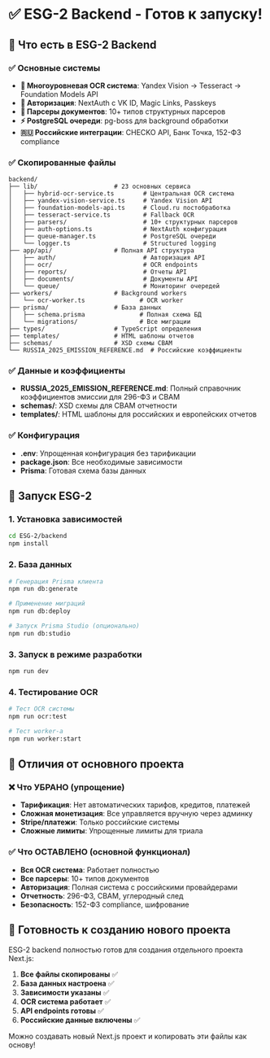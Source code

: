 # ✅ ESG-2 Backend - Готов к запуску!

## 🎯 Что есть в ESG-2 Backend

### ✅ Основные системы
- **🤖 Многоуровневая OCR система**: Yandex Vision → Tesseract → Foundation Models API
- **🔐 Авторизация**: NextAuth с VK ID, Magic Links, Passkeys
- **📄 Парсеры документов**: 10+ типов структурных парсеров
- **⚡ PostgreSQL очереди**: pg-boss для background обработки
- **🇷🇺 Российские интеграции**: CHECKO API, Банк Точка, 152-ФЗ compliance

### ✅ Скопированные файлы
```
backend/
├── lib/                     # 23 основных сервиса
│   ├── hybrid-ocr-service.ts        # Центральная OCR система  
│   ├── yandex-vision-service.ts     # Yandex Vision API
│   ├── foundation-models-api.ts     # Cloud.ru постобработка
│   ├── tesseract-service.ts         # Fallback OCR
│   ├── parsers/                     # 10+ структурных парсеров
│   ├── auth-options.ts              # NextAuth конфигурация
│   ├── queue-manager.ts             # PostgreSQL очереди
│   └── logger.ts                    # Structured logging
├── app/api/                 # Полная API структура
│   ├── auth/                        # Авторизация API
│   ├── ocr/                         # OCR endpoints
│   ├── reports/                     # Отчеты API
│   ├── documents/                   # Документы API
│   └── queue/                       # Мониторинг очередей
├── workers/                 # Background workers
│   └── ocr-worker.ts               # OCR worker
├── prisma/                  # База данных
│   ├── schema.prisma               # Полная схема БД
│   └── migrations/                 # Все миграции
├── types/                   # TypeScript определения
├── templates/               # HTML шаблоны отчетов
├── schemas/                 # XSD схемы CBAM
└── RUSSIA_2025_EMISSION_REFERENCE.md  # Российские коэффициенты
```

### ✅ Данные и коэффициенты
- **RUSSIA_2025_EMISSION_REFERENCE.md**: Полный справочник коэффициентов эмиссии для 296-ФЗ и CBAM
- **schemas/**: XSD схемы для CBAM отчетности
- **templates/**: HTML шаблоны для российских и европейских отчетов

### ✅ Конфигурация
- **.env**: Упрощенная конфигурация без тарификации
- **package.json**: Все необходимые зависимости
- **Prisma**: Готовая схема базы данных

## 🚀 Запуск ESG-2

### 1. Установка зависимостей
```bash
cd ESG-2/backend
npm install
```

### 2. База данных
```bash
# Генерация Prisma клиента
npm run db:generate

# Применение миграций
npm run db:deploy

# Запуск Prisma Studio (опционально)
npm run db:studio
```

### 3. Запуск в режиме разработки
```bash
npm run dev
```

### 4. Тестирование OCR
```bash
# Тест OCR системы
npm run ocr:test

# Тест worker-а
npm run worker:start
```

## 🔧 Отличия от основного проекта

### ❌ Что УБРАНО (упрощение)
- **Тарификация**: Нет автоматических тарифов, кредитов, платежей
- **Сложная монетизация**: Все управляется вручную через админку
- **Stripe/платежи**: Только российские системы
- **Сложные лимиты**: Упрощенные лимиты для триала

### ✅ Что ОСТАВЛЕНО (основной функционал)
- **Вся OCR система**: Работает полностью
- **Все парсеры**: 10+ типов документов
- **Авторизация**: Полная система с российскими провайдерами
- **Отчетность**: 296-ФЗ, CBAM, углеродный след
- **Безопасность**: 152-ФЗ compliance, шифрование

## 🎯 Готовность к созданию нового проекта

ESG-2 backend полностью готов для создания отдельного проекта Next.js:

1. **Все файлы скопированы** ✅
2. **База данных настроена** ✅  
3. **Зависимости указаны** ✅
4. **OCR система работает** ✅
5. **API endpoints готовы** ✅
6. **Российские данные включены** ✅

Можно создавать новый Next.js проект и копировать эти файлы как основу!
